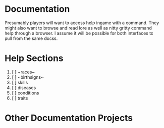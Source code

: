 # Documentation
Presumably players will want to access help ingame with a command. They might also want to browse and read lore as well as 
nitty gritty command help through a browser.  I assume it will be possible for both interfaces to pull from the same docss.

# Help Sections
  1. [ ] ~races~
  2. [ ] ~birthsigns~
  3. [ ] skills
  4. [ ] diseases
  5. [ ] conditions
  6. [ ] traits

# Other Documentation Projects
